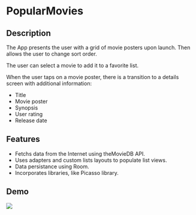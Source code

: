 # PopularMovies

## Description

The App presents the user with a grid of movie posters upon launch. Then allows the user to change sort order.

The user can select a movie to add it to a favorite list.

When the user taps on a movie poster, there is a transition to a details screen with additional information:
* Title
* Movie poster
* Synopsis
* User rating
* Release date


## Features

* Fetchs data from the Internet using theMovieDB API.
* Uses adapters and custom lists layouts to populate list views.
* Data persistance using Room.
* Incorporates libraries, like Picasso library.


## Demo

![](demo/popularmovies.gif)
